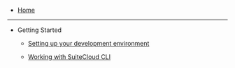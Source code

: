 - [Home](/)

<hr />

- Getting Started

    - [Setting up your development environment](/getting-started/setting-up-your-environment.md)

    - [Working with SuiteCloud CLI](/getting-started/working-with-suitecloud-cli.md)